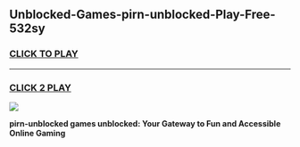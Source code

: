 
## Unblocked-Games-pirn-unblocked-Play-Free-532sy
<h3>
<a href="https://premium76.site?title=pirn-unblocked&ref=19M">CLICK TO PLAY</a></h3>
<hr>

<h3>
<a href="https://premium76.site?title=pirn-unblocked&ref=19M">CLICK 2 PLAY</a>
  
</h3>

<a href="https://premium76.site?title=pirn-unblocked&ref=19M"><img src="https://clearcache.store/games.png"></a>


**pirn-unblocked games unblocked: Your Gateway to Fun and Accessible Online Gaming**
